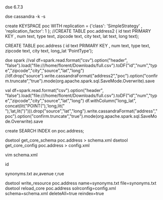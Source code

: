 dse 6.7.3

dse cassandra -k -s

create KEYSPACE poc WITH replication = {'class': 'SimpleStrategy' , 'replication_factor': 1 };
//CREATE TABLE poc.address2 ( id text PRIMARY KEY , num text, type text, zipcode text, city text, lat text, long text);
 
CREATE TABLE poc.address ( id text PRIMARY KEY , num text, type text, zipcode text, city text, long_lat 'PointType');

dse spark
//val df=spark.read.format("csv").option("header", "false").load("file:///home/florent/Downloads/full.csv").toDF("id","num","type","zipcode","city","source","lat","long")
//df.drop("source").write.cassandraFormat("address2","poc").option("confirm.truncate","true").mode(org.apache.spark.sql.SaveMode.Overwrite).save

val df=spark.read.format("csv").option("header", "false").load("file:///home/florent/Downloads/full.csv").toDF("id","num","type","zipcode","city","source","lat","long")
df.withColumn("long_lat", concat(lit("POINT("),'long,lit(" "),'lat,lit(")"))).drop("source","lat","long").write.cassandraFormat("address","poc").option("confirm.truncate","true").mode(org.apache.spark.sql.SaveMode.Overwrite).save



create SEARCH INDEX on poc.address;


dsetool get_core_schema poc.address > schema.xml
dsetool get_core_config poc.address > config.xml 

vim schema.xml
<?xml version="1.0" encoding="UTF-8" standalone="no"?>
<schema name="autoSolrSchema" version="1.5">
  <types>
    <fieldType class="org.apache.solr.schema.StrField" name="StrField"/>
 <fieldType class="org.apache.solr.schema.SpatialRecursivePrefixTreeFieldType" geo="true" name="SpatialRecursivePrefixTreeFieldType" spatialContextFactory="org.locationtech.spatial4j.context.jts.JtsSpatialContextFactory" useJtsMulti="false"/>
     <fieldType class="org.apache.solr.schema.TextField" name="TextField">
      <analyzer type="index">
        <tokenizer class="solr.StandardTokenizerFactory"/>
        <filter class="solr.ASCIIFoldingFilterFactory"/>
        <filter class="solr.LowerCaseFilterFactory"/>
        <filter class="solr.SynonymFilterFactory" synonyms="synonyms.txt" 
                format="solr" ignoreCase="false" expand="true"/>
</analyzer>
      <analyzer type="query">
        <tokenizer class="solr.StandardTokenizerFactory"/>
        <filter class="solr.ASCIIFoldingFilterFactory"/>
        <filter class="solr.LowerCaseFilterFactory"/>
</analyzer>
    </fieldType>
</types>
<fields>
    <field indexed="false" multiValued="false" name="num" type="StrField"/>
    <field indexed="false" multiValued="false" name="type" type="StrField"/>
    <field indexed="false" multiValued="false" name="city" type="StrField"/>
    <field indexed="false" multiValued="false" name="zipcode" type="StrField"/>
    <field docValues="true" indexed="true" multiValued="false" name="id" type="StrField"/>
    <field docValues="false" indexed="true" multiValued="true" name="full_address" type="TextField"/>
    <field indexed="true" multiValued="false" name="long_lat" type="SpatialRecursivePrefixTreeFieldType"/>
    <copyField source="num" dest="full_address" />
    <copyField source="type" dest="full_address" />
    <copyField source="city" dest="full_address" />
    <copyField source="zipcode" dest="full_address" />
  </fields>
  <uniqueKey>id</uniqueKey>
</schema>



synonyms.txt
av,avenue
r,rue

dsetool write_resource poc.address name=synonyms.txt file=synonyms.txt
dsetool reload_core poc.address solrconfig=config.xml schema=schema.xml deleteAll=true reindex=true






